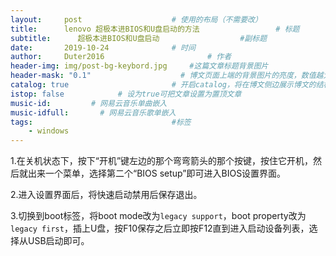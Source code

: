 ```yaml
---
layout:     post   				    # 使用的布局（不需要改）
title:      lenovo 超极本进BIOS和U盘启动的方法 				# 标题 
subtitle:      超极本进BIOS和U盘启动                  #副标题
date:       2019-10-24				# 时间
author:     Duter2016 						# 作者
header-img: img/post-bg-keybord.jpg 	#这篇文章标题背景图片
header-mask: "0.1"                    # 博文页面上端的背景图片的亮度，数值越大越黑暗
catalog: true 						# 开启catalog，将在博文侧边展示博文的结构
istop: false            # 设为true可把文章设置为置顶文章
music-id:         # 网易云音乐单曲嵌入
music-idfull:       # 网易云音乐歌单嵌入
tags:								#标签
    - windows
---
```


1.在关机状态下，按下“开机”键左边的那个弯弯箭头的那个按键，按住它开机，然后就出来一个菜单，选择第二个“BIOS setup”即可进入BIOS设置界面。

2.进入设置界面后，将快速启动禁用后保存退出。

3.切换到boot标签，将boot mode改为`legacy support`，boot property改为`legacy first`，插上U盘，按F10保存之后立即按F12直到进入启动设备列表，选择从USB启动即可。

